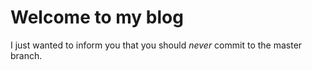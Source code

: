 # Welcome to my blog

I just wanted to inform you that you should *never* commit to the master branch.
